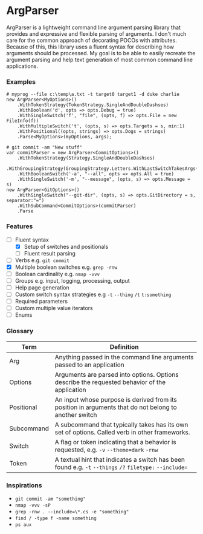 # ArgParser
ArgParser is a lightweight command line argument parsing library that provides and expressive and flexible parsing of arguments. I don't much care for the common approach of decorating POCOs with attributes. Because of this, this library uses a fluent syntax for describing how arguments should be processed. My goal is to be able to easily recreate the argument parsing and help text generation of most common command line applications.

### Examples
    # myprog --file c:\temp\a.txt -t target0 target1 -d duke charlie
    new ArgParser<MyOptions>()
        .WithTokenStrategy(TokenStrategy.SingleAndDoubleDashses)
        .WithBoolean('d', opts => opts.Debug = true)
        .WithSingleSwitch('f', "file", (opts, f) => opts.File = new FileInfo(f))
        .WithMultipleSwitch('t', (opts, s) => opts.Targets = s, min:1)
        .WithPositional((opts, strings) => opts.Dogs = strings)
        .Parse<MyOptions>(myOptions, args);

    # git commit -am "New stuff"
    var commitParser = new ArgParser<CommitOptions>()
        .WithTokenStrategy(Strategy.SingleAndDoubleDashses)
        .WithGroupingStrategy(GroupingStrategy.Letters.WithLastSwitchTakesArgs())
        .WithBooleanSwitch('-a', "--all", opts => opts.All = true)
        .WithSingleSwitch('-m', "--message", (opts, s) => opts.Message = s)
    new ArgParser<GitOptions>()
        .WithSingleSwitch("--git-dir", (opts, s) => opts.GitDirectory = s, separator:"=")
        .WithSubCommand<CommitOptions>(commitParser)
        .Parse
        
        

### Features
- [ ] Fluent syntax
  - [x] Setup of switches and positionals
  - [ ] Fluent result parsing 
- [ ] Verbs e.g. `git commit`
- [x] Multiple boolean switches e.g. `grep -rnw`
- [ ] Boolean cardinality e.g. `nmap -vvv`
- [ ] Groups e.g. input, logging, processing, output
- [ ] Help page generation
- [ ] Custom switch syntax strategies e.g `-t` `--thing` `/t` `t:something`
- [ ] Required parameters
- [ ] Custom multiple value iterators
- [ ] Enums

### Glossary
|Term               |Definition|
|-------------------|----------|
|Arg                |Anything passed in the command line arguments passed to an application|
|Options            |Arguments are parsed into options. Options describe the requested behavior of the application|
|Positional         |An input whose purpose is derived from its position in arguments that do not belong to another switch|
|Subcommand         |A subcommand that typically takes has its own set of options. Called verb in other frameworks.|
|Switch             |A flag or token indicating that a behavior is requested, e.g. `-v` `--theme=dark` `-rnw`|
|Token              |A textual hint that indicates a switch has been found e.g. `-t` `--things` `/?` `filetype:` `--include=`|

### Inspirations
- `git commit -am "something"`
- `nmap -vvv -sP`
- `grep -rnw . --include=\*.cs -e "something"`
- `find / -type f -name something`
- `ps aux`